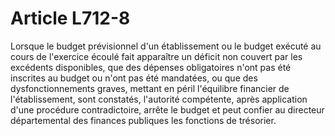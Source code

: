 # Article L712-8

<p>Lorsque le budget prévisionnel d'un établissement ou le budget exécuté au cours de l'exercice écoulé fait apparaître un déficit non couvert par les excédents disponibles, que des dépenses obligatoires n'ont pas été inscrites au budget ou n'ont pas été mandatées, ou que des dysfonctionnements graves, mettant en péril l'équilibre financier de l'établissement, sont constatés, l'autorité compétente, après application d'une procédure contradictoire, arrête le budget et peut confier au directeur départemental des finances publiques les fonctions de trésorier.</p>